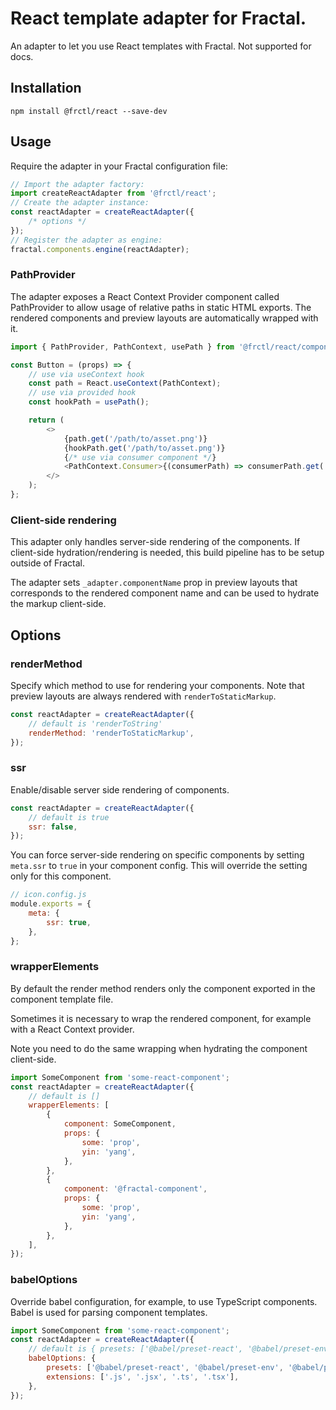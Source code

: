 # React template adapter for Fractal.

An adapter to let you use React templates with Fractal. Not supported for docs.

## Installation

```
npm install @frctl/react --save-dev
```

## Usage

Require the adapter in your Fractal configuration file:

```js
// Import the adapter factory:
import createReactAdapter from '@frctl/react';
// Create the adapter instance:
const reactAdapter = createReactAdapter({
    /* options */
});
// Register the adapter as engine:
fractal.components.engine(reactAdapter);
```

### PathProvider

The adapter exposes a React Context Provider component called PathProvider to allow usage of relative paths in static HTML exports. The rendered components and preview layouts are automatically wrapped with it.

```js
import { PathProvider, PathContext, usePath } from '@frctl/react/components';

const Button = (props) => {
    // use via useContext hook
    const path = React.useContext(PathContext);
    // use via provided hook
    const hookPath = usePath();

    return (
        <>
            {path.get('/path/to/asset.png')}
            {hookPath.get('/path/to/asset.png')}
            {/* use via consumer component */}
            <PathContext.Consumer>{(consumerPath) => consumerPath.get('/path/to/asset.png')}</PathContext.Consumer>
        </>
    );
};
```

### Client-side rendering

This adapter only handles server-side rendering of the components. If client-side hydration/rendering is needed, this build pipeline has to be setup outside of Fractal.

The adapter sets `_adapter.componentName` prop in preview layouts that corresponds to the rendered component name and can be used to hydrate the markup client-side.

## Options

### renderMethod

Specify which method to use for rendering your components. Note that preview layouts are always rendered with `renderToStaticMarkup`.

```js
const reactAdapter = createReactAdapter({
    // default is 'renderToString'
    renderMethod: 'renderToStaticMarkup',
});
```

### ssr

Enable/disable server side rendering of components.

```js
const reactAdapter = createReactAdapter({
    // default is true
    ssr: false,
});
```

You can force server-side rendering on specific components by setting `meta.ssr` to `true` in your component config. This will override the setting only for this component.

```js
// icon.config.js
module.exports = {
    meta: {
        ssr: true,
    },
};
```

### wrapperElements

By default the render method renders only the component exported in the component template file.

Sometimes it is necessary to wrap the rendered component, for example with a React Context provider.

Note you need to do the same wrapping when hydrating the component client-side.

```js
import SomeComponent from 'some-react-component';
const reactAdapter = createReactAdapter({
    // default is []
    wrapperElements: [
        {
            component: SomeComponent,
            props: {
                some: 'prop',
                yin: 'yang',
            },
        },
        {
            component: '@fractal-component',
            props: {
                some: 'prop',
                yin: 'yang',
            },
        },
    ],
});
```

### babelOptions

Override babel configuration, for example, to use TypeScript components. Babel is used for parsing component templates.

```js
import SomeComponent from 'some-react-component';
const reactAdapter = createReactAdapter({
    // default is { presets: ['@babel/preset-react', '@babel/preset-env'] }
    babelOptions: {
        presets: ['@babel/preset-react', '@babel/preset-env', '@babel/preset-typescript'],
        extensions: ['.js', '.jsx', '.ts', '.tsx'],
    },
});
```
